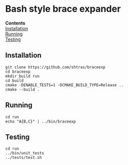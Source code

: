 # Bash style brace expander

**Contents**<br>
[Installation](#installation)<br>
[Running](#running)<br>
[Testing](#testing)<br>

## Installation

```
git clone https://github.com/shtras/braceexp
cd braceexp
mkdir build run
cd build
cmake -DENABLE_TESTS=1 -DCMAKE_BUILD_TYPE=Release ..
cmake --build .
```

## Running

```
cd run
echo "A{B,C}" | ../bin/braceexp
```

## Testing

```
cd run
../bin/unit_tests
../tests/test.sh
```